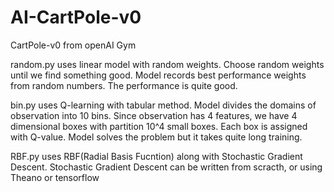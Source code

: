 # AI-CartPole-v0

CartPole-v0 from openAI Gym

random.py uses linear model with random weights.  Choose random weights until we find something good.  Model records best performance weights from random numbers.  The performance is quite good. 

bin.py uses Q-learning with tabular method.  Model divides the domains of observation into 10 bins.  Since observation has 4 features, we have 4 dimensional boxes with partition 10^4 small boxes.  Each box is assigned with Q-value.  Model solves the problem but it takes quite long training.  

RBF.py uses RBF(Radial Basis Fucntion) along with Stochastic Gradient Descent.  Stochastic Gradient Descent can be written from scracth, or using Theano or tensorflow
